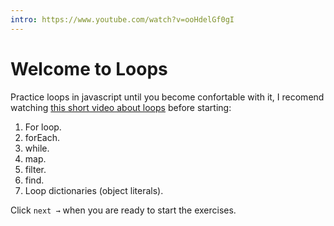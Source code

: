 ```yaml
---
intro: https://www.youtube.com/watch?v=ooHdelGf0gI
---
```



# Welcome to Loops

Practice loops in javascript until you become confortable with it, I recomend watching [this short video about loops](https://www.youtube.com/watch?v=U3ZlQSOcOI0) before starting:

1. For loop.
2. forEach.
3. while.
4. map.
5. filter.
6. find.
7. Loop dictionaries (object literals).

Click `next →` when you are ready to start the exercises.

